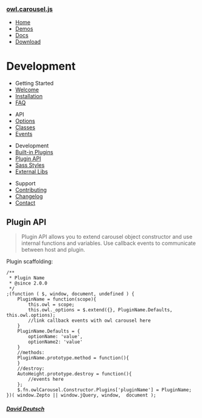 ### [owl.carousel.js](/OwlCarousel2/)

<span id="toggle-nav" class="right"> </span>

-   [Home](/OwlCarousel2/index.html)
-   [Demos](/OwlCarousel2/demos/demos.html)
-   [Docs](/OwlCarousel2/docs/started-welcome.html)
-   [Download](https://github.com/OwlCarousel2/OwlCarousel2/archive/2.3.4.zip) <span class="download"></span>

Development
===========

-   Getting Started
-   [Welcome](started-welcome.html)
-   [Installation](started-installation.html)
-   [FAQ](started-faq.html)

<!-- -->

-   API
-   [Options](api-options.html)
-   [Classes](api-classes.html)
-   [Events](api-events.html)

<!-- -->

-   Development
-   [Built-in Plugins](dev-buildin-plugins.html)
-   [Plugin API](dev-plugin-api.html)
-   [Sass Styles](dev-styles.html)
-   [External Libs](dev-external.html)

<!-- -->

-   Support
-   [Contributing](support-contributing.html)
-   [Changelog](support-changelog.html)
-   [Contact](support-contact.html)

Plugin API
----------

> Plugin API allows you to extend carousel object constructor and use internal functions and variables. Use callback events to communicate between host and plugin.

Plugin scaffolding:

    /**
     * Plugin Name
     * @since 2.0.0
     */
    ;(function ( $, window, document, undefined ) {
        PluginName = function(scope){
            this.owl = scope;
            this.owl._options = $.extend({}, PluginName.Defaults, this.owl.options);
            //link callback events with owl carousel here
        }
        PluginName.Defaults = {
            optionName: 'value',
            optionName2: 'value'
        }
        //methods:
        PluginName.prototype.method = function(){
        }
        //destroy:
        AutoHeight.prototype.destroy = function(){
            //events here
        };
        $.fn.owlCarousel.Constructor.Plugins['pluginName'] = PluginName;
    })( window.Zepto || window.jQuery, window,  document );

##### [David Deutsch](/OwlCarousel2/docs/support-contact.html) <a href="https://twitter.com/share?url=https://github.com/OwlCarousel2/OwlCarousel2&amp;text=Owl%20Carousel%20-%20This%20is%20so%20awesome!%20" id="custom-tweet-button"></a>

